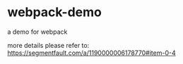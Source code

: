 # webpack-demo
a demo for webpack

more details please refer to:
https://segmentfault.com/a/1190000006178770#item-0-4
